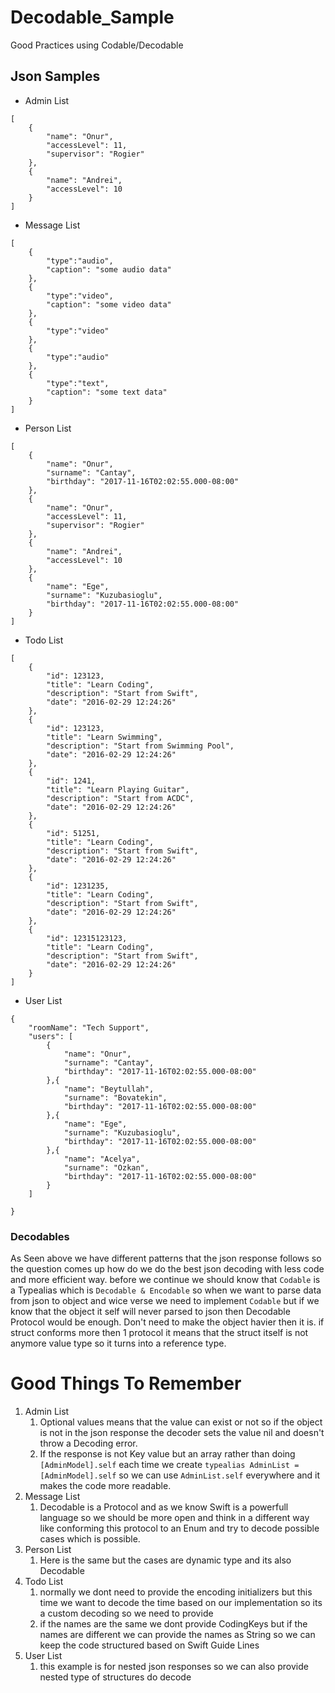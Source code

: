 # Decodable_Sample
Good Practices using Codable/Decodable

## Json Samples
* Admin List
```
[
    {
        "name": "Onur",
        "accessLevel": 11,
        "supervisor": "Rogier"
    },
    {
        "name": "Andrei",
        "accessLevel": 10
    }
]
```

* Message List

```
[
    {
        "type":"audio",
        "caption": "some audio data"
    },
    {
        "type":"video",
        "caption": "some video data"
    },
    {
        "type":"video"
    },
    {
        "type":"audio"
    },
    {
        "type":"text",
        "caption": "some text data"
    }
]
```

* Person List

```
[
    {
        "name": "Onur",
        "surname": "Cantay",
        "birthday": "2017-11-16T02:02:55.000-08:00"
    },
    {
        "name": "Onur",
        "accessLevel": 11,
        "supervisor": "Rogier"
    },
    {
        "name": "Andrei",
        "accessLevel": 10
    },
    {
        "name": "Ege",
        "surname": "Kuzubasioglu",
        "birthday": "2017-11-16T02:02:55.000-08:00"
    }
]
```
* Todo List
```
[
    {
        "id": 123123,
        "title": "Learn Coding",
        "description": "Start from Swift",
        "date": "2016-02-29 12:24:26"
    },
    {
        "id": 123123,
        "title": "Learn Swimming",
        "description": "Start from Swimming Pool",
        "date": "2016-02-29 12:24:26"
    },
    {
        "id": 1241,
        "title": "Learn Playing Guitar",
        "description": "Start from ACDC",
        "date": "2016-02-29 12:24:26"
    },
    {
        "id": 51251,
        "title": "Learn Coding",
        "description": "Start from Swift",
        "date": "2016-02-29 12:24:26"
    },
    {
        "id": 1231235,
        "title": "Learn Coding",
        "description": "Start from Swift",
        "date": "2016-02-29 12:24:26"
    },
    {
        "id": 12315123123,
        "title": "Learn Coding",
        "description": "Start from Swift",
        "date": "2016-02-29 12:24:26"
    }
]
```
* User List
```
{
    "roomName": "Tech Support",
    "users": [
        {
            "name": "Onur",
            "surname": "Cantay",
            "birthday": "2017-11-16T02:02:55.000-08:00"
        },{
            "name": "Beytullah",
            "surname": "Bovatekin",
            "birthday": "2017-11-16T02:02:55.000-08:00"
        },{
            "name": "Ege",
            "surname": "Kuzubasioglu",
            "birthday": "2017-11-16T02:02:55.000-08:00"
        },{
            "name": "Acelya",
            "surname": "Ozkan",
            "birthday": "2017-11-16T02:02:55.000-08:00"
        }
    ]

}
```
### Decodables
As Seen above we have different patterns that the json response follows so the question comes up how do we do the best json decoding with less code and more efficient way.
before we continue we should know that `Codable` is a Typealias which is `Decodable & Encodable` so when we want to parse data from json to object and wice verse we need to implement `Codable` but if we know that the object it self will never parsed to json then Decodable Protocol would be enough.
Don't need to make the object havier then it is. if struct conforms more then 1 protocol it means that the struct itself is not anymore value type so it turns into a reference type.

# Good Things To Remember
1. Admin List
    1. Optional values means that the value can exist or not so if the object is not in the json response the decoder sets the value nil and doesn't throw a Decoding error.
    2. If the response is not Key value but an array rather than doing `[AdminModel].self` each time we create `typealias AdminList = [AdminModel].self` so we can use `AdminList.self` everywhere and it makes the code more readable.
2. Message List
    1. Decodable is a Protocol and as we know Swift is a powerfull language so we should be more open and think in a different way like conforming this protocol to an Enum and try to decode possible cases which is possible.
3. Person List
    1. Here is the same but the cases are dynamic type and its also Decodable
4. Todo List
    1. normally we dont need to provide the encoding initializers but this time we want to decode the time based on our implementation so its a custom decoding so we need to provide
    2. if the names are the same we dont provide CodingKeys but if the names are different we can provide the names as String so we can keep the code structured based on Swift Guide Lines
5. User List
    1. this example is for nested json responses so we can also provide nested type of structures do decode
